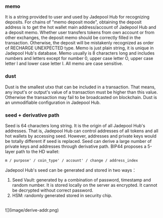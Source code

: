 ### memo
It is a string provided to user and used by Jadepool Hub for recognizing deposits. For chains of "memo deposit mode", obtaining the deposit address is to get the hot wallet main address/account of Jadepool Hub and a deposit memo. Whether user transfers tokens from own account or from other exchanges, the deposit memo should be correctly filled in the transaction. Otherwise, the deposit will be mistakenly recognized as order of RECHARGE UNEXPECTED type. Memo is just plain string, it is unique in Jadepool Hub's database. Memo usually is 8 characters long and includes numbers and letters except for number 0, upper case letter O, upper case letter I and lower case letter l. All memo are case sensitive. 

### dust
Dust is the smallest utxo that can be included in a transaction. That means, any input's or output's value of a transaction must be higher than this value. Otherwise the transaction may fail to be broadcasted on blockchain. Dust is an unmodifiable configuration in Jadepool Hub.

### seed + derivative path
Seed is 64 characters long string. It is the origin of all Jadepool Hub's addresses. That is, Jadepool Hub can control addresses of all tokens and all hot wallets by accessing seed. However, addresses and private keys would be totally different if seed is replaced. Seed can derive a large number of private keys and addresses through derivative path. BIP44 proposes a 5-layer path to the HD wallet:
```
m / purpose' / coin_type' / account' / change / address_index
```

Jadepool Hub's seed can be generated and stored in two ways：
1. Seed Vault: generated by a combination of password, timestamp and random number. It is stored locally on the server as encrypted. It cannot be decrypted without correct password.
2. HSM: randomly generated stored in security chip.
<br>
![](image/derive-addr.png)